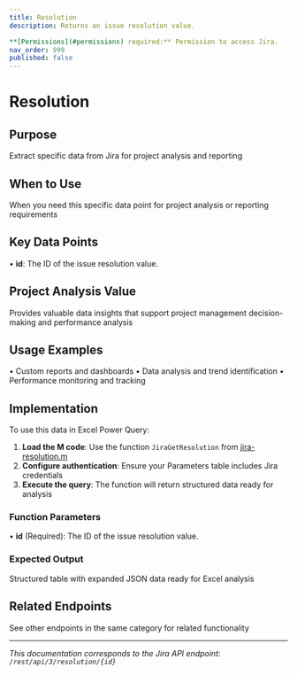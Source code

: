 ```yaml
---
title: Resolution
description: Returns an issue resolution value.

**[Permissions](#permissions) required:** Permission to access Jira.
nav_order: 999
published: false
---
```


# Resolution

## Purpose
Extract specific data from Jira for project analysis and reporting

## When to Use
When you need this specific data point for project analysis or reporting requirements

## Key Data Points
• **id**: The ID of the issue resolution value.

## Project Analysis Value
Provides valuable data insights that support project management decision-making and performance analysis

## Usage Examples
• Custom reports and dashboards
• Data analysis and trend identification
• Performance monitoring and tracking

## Implementation
To use this data in Excel Power Query:

1. **Load the M code**: Use the function `JiraGetResolution` from [jira-resolution.m](../assets/jira-resolution.m)
2. **Configure authentication**: Ensure your Parameters table includes Jira credentials
3. **Execute the query**: The function will return structured data ready for analysis

### Function Parameters
• **id** (Required): The ID of the issue resolution value.

### Expected Output
Structured table with expanded JSON data ready for Excel analysis

## Related Endpoints
See other endpoints in the same category for related functionality

---
*This documentation corresponds to the Jira API endpoint: `/rest/api/3/resolution/{id}`*
